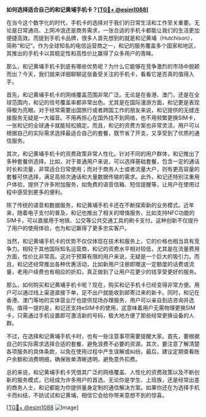 **如何选择适合自己的和记黄埔手机卡？[[TG💪+ @esim1088](https://t.me/s/esim1088)]**

在当今这个数字化的时代，手机卡的选择对于我们的日常生活和工作至关重要。无论是日常通讯、上网冲浪还是商务需求，一张合适的手机卡都能让我们的生活更加便捷高效。而提到手机卡品牌，很多人首先想到的就是和记黄埔（Hutchison），简称“和记”。作为全球知名的电信运营商之一，和记的服务覆盖多个国家和地区，其推出的手机卡以其稳定性和高性价比赢得了众多用户的青睐。

那么，和记黄埔手机卡到底有哪些优势呢？为什么它能够在竞争激烈的市场中脱颖而出？今天，我们就来详细聊聊这张备受关注的手机卡，看看它是否真的值得入手。

首先，和记黄埔手机卡的网络覆盖范围非常广泛。无论是在香港、澳门，还是在全球范围内，和记的信号覆盖率都非常出色。尤其是在国际漫游方面，和记更是表现得极为亮眼。对于经常需要出国旅行或者跨国工作的朋友来说，和记提供的无缝连接服务无疑是一大福音。不用再担心在国外找不到网络，也不用频繁更换SIM卡，一张和记的全球通卡就能轻松搞定。而且，和记的资费方案也非常灵活，用户可以根据自己的实际需求选择最适合自己的套餐，既节省了开支，又享受到了优质的通信服务。

其次，和记黄埔手机卡的资费政策非常人性化。针对不同的用户群体，和记推出了多种套餐供选择。比如，对于普通用户来说，可以选择基础套餐，包含一定的通话时长和流量，非常适合日常使用；而对于商务人士或者流量大户，则有更高容量的套餐可供选择，满足高频次通话和大量数据传输的需求。此外，和记还特别注重用户体验，提供了许多附加服务，如免费的语音信箱、短信提醒等，让用户在使用过程中感受到更多的便利。

除了传统的语音和数据服务，和记黄埔手机卡还在不断探索新的业务模式。近年来，随着电子支付的普及，和记也推出了相关的增值服务，比如支持NFC功能的SIM卡，可以直接用于地铁、公交等公共交通工具的刷卡支付。这种创新不仅提升了用户的使用体验，也为和记赢得了更多忠实客户。

当然，和记黄埔手机卡的优势不仅仅体现在技术和服务上，它的价格也相当具有竞争力。相较于其他国际知名运营商，和记的资费水平相对较低，尤其是在流量费用方面，性价比非常高。这对于预算有限的用户来说，无疑是一个巨大的吸引力。而且，和记还经常推出各种优惠活动，比如新用户注册即赠送一定额度的话费或流量，老用户续费也有相应的折扣，真正做到了让用户花更少的钱享受更好的服务。

那么，如何购买和记黄埔手机卡呢？现在，购买和记手机卡已经变得非常方便。用户可以通过线上渠道直接下单，足不出户就能收到邮寄过来的新卡。同时，和记在香港、澳门等地的实体营业厅也提供现场办理服务，用户可以亲自到店咨询并选购。值得一提的是，和记还支持eSIM卡的使用，这意味着用户无需物理更换SIM卡，只需通过手机设置即可激活新的号码，极大地方便了那些经常更换设备的人群。

不过，在选择和记黄埔手机卡时，也有一些注意事项需要提醒大家。首先，要根据自己的实际需求选择合适的套餐，避免浪费不必要的资源。其次，要注意了解清楚各项服务的具体条款，以免在使用过程中产生误解或纠纷。最后，建议定期查看账户余额和消费明细，确保账单清晰透明，避免意外扣费。

总的来说，和记黄埔手机卡凭借其广泛的网络覆盖、人性化的资费政策以及不断创新的服务模式，已经成为许多用户的首选。无论你是学生、上班族，还是经常出差的商务人士，和记都能为你提供量身定制的通信解决方案。如果你还在为选择手机卡而纠结，不妨试试和记黄埔，相信它会给你带来意想不到的惊喜。

[[TG💪+ @esim1088](https://t.me/s/esim1088) ![Image](https://i.postimg.cc/4NQfJmqS/Snipaste-2025-05-13-00-14-12.png)]
